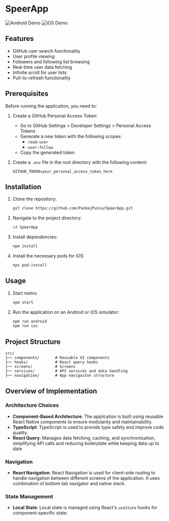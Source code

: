 # SpeerApp

![Android Demo](https://github.com/user-attachments/assets/42ebac6b-9928-4c18-8dd7-1038af1c0635)
![iOS Demo](https://github.com/user-attachments/assets/438d510f-783d-433b-8483-01fb4bb43fad)

## Features

- GitHub user search functionality
- User profile viewing
- Followers and following list browsing
- Real-time user data fetching
- Infinite scroll for user lists
- Pull-to-refresh functionality

## Prerequisites

Before running the application, you need to:

1. Create a GitHub Personal Access Token:
   - Go to GitHub Settings > Developer Settings > Personal Access Tokens
   - Generate a new token with the following scopes:
     - `read:user`
     - `user:follow`
   - Copy the generated token

2. Create a `.env` file in the root directory with the following content:
   ```
   GITHUB_TOKEN=your_personal_access_token_here
   ```

## Installation

1. Clone the repository:
   ```sh
   git clone https://github.com/PankajPunia/SpeerApp.git
   ```
2. Navigate to the project directory:
   ```sh
   cd SpeerApp
   ```
3. Install dependencies:
   ```sh
   npm install
   ```
4. Install the necessary pods for iOS:
   ```sh
   npx pod-install
   ```

## Usage

1. Start metro:
   ```sh
   npm start
   ```
2. Run the application on an Android or iOS simulator:
   ```sh
   npm run android
   npm run ios
   ```

## Project Structure

```
src/
├── components/       # Reusable UI components
├── hooks/            # React query hooks
├── screens/          # Screens
├── services/         # API services and data handling
├── navigation/       # App navigaiton structure
```

## Overview of Implementation

### Architecture Choices

- **Component-Based Architecture**: The application is built using reusable React Native components to ensure modularity and maintainability.
- **TypeScript**: TypeScript is used to provide type safety and improve code quality.
- **React Query**: Manages data fetching, caching, and synchronization, simplifying API calls and reducing boilerplate while keeping data up to date

### Navigation

- **React Navigation**: React Navigation is used for client-side routing to handle navigation between different screens of the application. It uses combination of bottom tab navigator and native stack.

### State Management

- **Local State**: Local state is managed using React's `useState` hooks for component-specific state.



